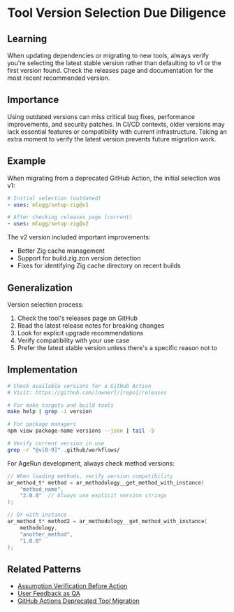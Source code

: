 # Tool Version Selection Due Diligence

## Learning
When updating dependencies or migrating to new tools, always verify you're selecting the latest stable version rather than defaulting to v1 or the first version found. Check the releases page and documentation for the most recent recommended version.

## Importance
Using outdated versions can miss critical bug fixes, performance improvements, and security patches. In CI/CD contexts, older versions may lack essential features or compatibility with current infrastructure. Taking an extra moment to verify the latest version prevents future migration work.

## Example
When migrating from a deprecated GitHub Action, the initial selection was v1:
```yaml
# Initial selection (outdated)
- uses: mlugg/setup-zig@v1

# After checking releases page (current)
- uses: mlugg/setup-zig@v2
```

The v2 version included important improvements:
- Better Zig cache management
- Support for build.zig.zon version detection
- Fixes for identifying Zig cache directory on recent builds

## Generalization
Version selection process:
1. Check the tool's releases page on GitHub
2. Read the latest release notes for breaking changes
3. Look for explicit upgrade recommendations
4. Verify compatibility with your use case
5. Prefer the latest stable version unless there's a specific reason not to

## Implementation
```bash
# Check available versions for a GitHub Action
# Visit: https://github.com/[owner]/[repo]/releases

# For make targets and build tools
make help | grep -i version

# For package managers
npm view package-name versions --json | tail -5

# Verify current version in use
grep -r "@v[0-9]" .github/workflows/
```

For AgeRun development, always check method versions:
```c
// When loading methods, verify version compatibility
ar_method_t* method = ar_methodology__get_method_with_instance(
    "method_name", 
    "2.0.0"  // Always use explicit version strings
);

// Or with instance
ar_method_t* method2 = ar_methodology__get_method_with_instance(
    methodology,
    "another_method",
    "1.0.0"
);
```

## Related Patterns
- [Assumption Verification Before Action](assumption-verification-before-action.md)
- [User Feedback as QA](user-feedback-as-qa.md)
- [GitHub Actions Deprecated Tool Migration](github-actions-deprecated-tool-migration.md)